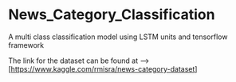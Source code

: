 # News_Category_Classification
A multi class classification model using LSTM units and tensorflow framework

The link for the dataset can be found at --> [https://www.kaggle.com/rmisra/news-category-dataset] 
